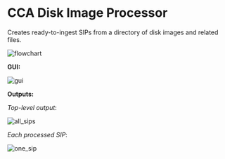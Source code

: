 # CCA Disk Image Processor  

Creates ready-to-ingest SIPs from a directory of disk images and related files.  

![flowchart](https://github.com/timothyryanwalsh/cca-diskimageprocessor/blob/master/media/diskimageprocessor_flowchart.png)  

**GUI:**  

![gui](https://github.com/timothyryanwalsh/cca-diskimageprocessor/blob/master/media/diskimageprocessor_gui.png)  

**Outputs:**  

*Top-level output*:  

![all_sips](https://github.com/timothyryanwalsh/cca-diskimageprocessor/blob/master/media/diskimageprocessor_output1.png)  

*Each processed SIP*:  

![one_sip](https://github.com/timothyryanwalsh/cca-diskimageprocessor/blob/master/media/diskimageprocessor_output.png)  
